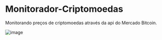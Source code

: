 # Monitorador-Criptomoedas
Monitorando preços de criptomoedas através da api do Mercado Bitcoin.

![image](https://user-images.githubusercontent.com/24597559/161296494-166d86db-0ece-4b05-b3be-0707013e7fbc.png)

